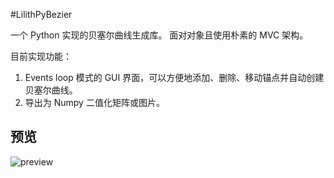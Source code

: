 #LilithPyBezier

一个 Python 实现的贝塞尔曲线生成库。
面对对象且使用朴素的 MVC 架构。

目前实现功能：
1. Events loop 模式的 GUI 界面，可以方便地添加、删除、移动锚点并自动创建贝塞尔曲线。
2. 导出为 Numpy 二值化矩阵或图片。

## 预览
![preview](https://s1.ax1x.com/2018/10/23/irBnkF.png)

